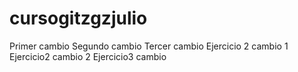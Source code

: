 # cursogitzgzjulio
Primer cambio
Segundo cambio
Tercer cambio
Ejercicio 2 cambio 1
Ejercicio2 cambio 2
Ejercicio3 cambio